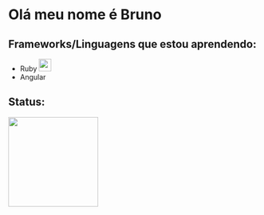 <!DOCTYPE html>
<html lang="en">

<head>
</head>

<body>

<h1>Olá meu nome é Bruno</h1> 
<h2>Frameworks/Linguagens que estou aprendendo: </h2> 
<ul> 
    <li>Ruby <img height="25em" src="https://github.com/brunobispo12/brunobispo12/assets/124530740/6f639718-d8d4-4c5b-baaf-1952494ff82e"></li> 
    <li>Angular</li> 
</ul>

<h2>Status: </h2>
<img height="180em" src="https://github-readme-stats.vercel.app/api/top-langs/?username=brunobispo12&amp;layout=compact&amp;langs_count=7&amp;theme=dark" style="max-width: 100%;">

</body>

</html>
